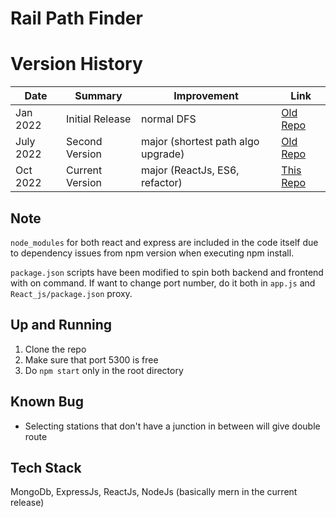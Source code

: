 # Rail Path Finder

# Version History
| Date | Summary | Improvement | Link
| ---- | ------- | ----- | ------|
| Jan 2022 | Initial Release | normal DFS | [Old Repo](https://github.com/mr-loop-1/metro-path-mongodb)
| July 2022 | Second Version | major (shortest path algo upgrade) | [Old Repo](https://github.com/mr-loop-1/metro-path-mongodb/tree/main)
| Oct 2022 | Current Version | major (ReactJs, ES6, refactor) | [This Repo](#repository-container-header)

## Note
`node_modules` for both react and express are included in the code itself due to dependency issues from npm version when executing npm install.

`package.json` scripts have been modified to spin both backend and frontend with on command. If want to change port number, do it both in `app.js` and `React_js/package.json` proxy.

## Up and Running
1. Clone the repo
2. Make sure that port 5300 is free
3. Do `npm start` only in the root directory

## Known Bug
- Selecting stations that don't have a junction in between will give double route

## Tech Stack
MongoDb, ExpressJs, ReactJs, NodeJs (basically mern in the current release)